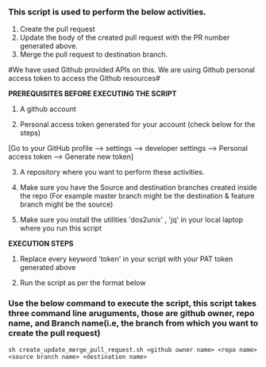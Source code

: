 ### This script is used to perform the below activities. 

1. Create the pull request
2. Update the body of the created pull request with the PR number generated above.
3. Merge the pull request to destination branch.

#We have used Github provided APIs on this.  We are using Github personal access token to access the Github resources#

**PREREQUISITES BEFORE EXECUTING THE SCRIPT**

1. A github account 

2. Personal access token generated for your account (check below for the steps) 

[Go to your GitHub profile --> settings --> developer settings --> Personal access token --> Generate new token]

3. A repository where you want to perform these activities. 

4. Make sure you have the Source and destination branches created inside the repo (For example master branch might be the destination & feature branch might be the source)

5. Make sure you install the utilities 'dos2unix' , 'jq' in your local laptop where you run this script


**EXECUTION STEPS**

1. Replace every keyword 'token' in your script with your PAT token generated above

3. Run the script as per the format below


### Use the below command to execute the script, this script takes three command line aruguments, those are github owner, repo name, and Branch name(i.e, the branch from which you want to create the pull request)

` sh create_update_merge_pull_request.sh <github owner name> <repo name> <source branch name> <destination name> `

